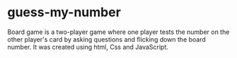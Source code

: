 # guess-my-number
Board game is a two-player game where one player tests the number on the other player's card by asking questions and flicking down the board number. It was created using html, Css and JavaScript.
